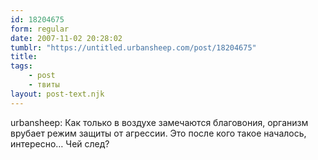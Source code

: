 ```yaml
---
id: 18204675
form: regular
date: 2007-11-02 20:28:02
tumblr: "https://untitled.urbansheep.com/post/18204675"
title:
tags:
    - post
    - твиты
layout: post-text.njk
---
```


<p>urbansheep: Как только в воздухе замечаются благовония, организм врубает режим защиты от агрессии. Это после кого такое началось, интересно&hellip; Чей след?</p>

